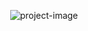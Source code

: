 <p align="center"><img src="https://socialify.git.ci/skokann/Drive./image?name=1&amp;pattern=Plus&amp;theme=Light" alt="project-image"></p>
